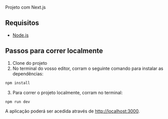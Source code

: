 Projeto com Next.js

## Requisitos
- [Node.js](https://nodejs.org/en/download)

## Passos para correr localmente
1. Clone do projeto
2. No terminal do vosso editor, corram o seguinte comando para instalar as dependências:
```bash
npm install
```
3. Para correr o projeto localmente, corram no terminal:
```bash
npm run dev
```

A aplicação poderá ser acedida através de [http://localhost:3000](http://localhost:3000).

